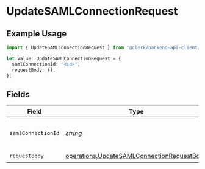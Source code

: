 # UpdateSAMLConnectionRequest

## Example Usage

```typescript
import { UpdateSAMLConnectionRequest } from "@clerk/backend-api-client/models/operations";

let value: UpdateSAMLConnectionRequest = {
  samlConnectionId: "<id>",
  requestBody: {},
};
```

## Fields

| Field                                                                                                    | Type                                                                                                     | Required                                                                                                 | Description                                                                                              |
| -------------------------------------------------------------------------------------------------------- | -------------------------------------------------------------------------------------------------------- | -------------------------------------------------------------------------------------------------------- | -------------------------------------------------------------------------------------------------------- |
| `samlConnectionId`                                                                                       | *string*                                                                                                 | :heavy_check_mark:                                                                                       | The ID of the SAML Connection to update                                                                  |
| `requestBody`                                                                                            | [operations.UpdateSAMLConnectionRequestBody](../../models/operations/updatesamlconnectionrequestbody.md) | :heavy_check_mark:                                                                                       | N/A                                                                                                      |